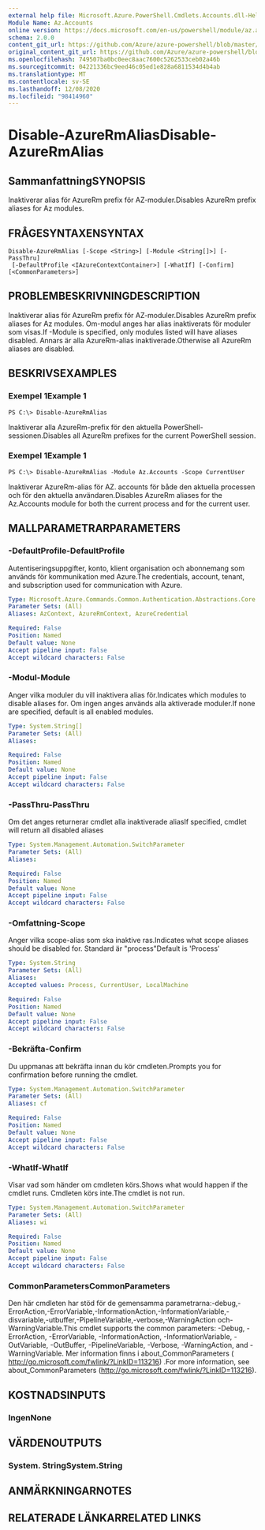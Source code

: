 ```yaml
---
external help file: Microsoft.Azure.PowerShell.Cmdlets.Accounts.dll-Help.xml
Module Name: Az.Accounts
online version: https://docs.microsoft.com/en-us/powershell/module/az.accounts/disable-azurermalias
schema: 2.0.0
content_git_url: https://github.com/Azure/azure-powershell/blob/master/src/Accounts/Accounts/help/Disable-AzureRmAlias.md
original_content_git_url: https://github.com/Azure/azure-powershell/blob/master/src/Accounts/Accounts/help/Disable-AzureRmAlias.md
ms.openlocfilehash: 749507ba0bc0eec8aac7600c5262533ceb02a46b
ms.sourcegitcommit: 04221336bc9eed46c05ed1e828a6811534d4b4ab
ms.translationtype: MT
ms.contentlocale: sv-SE
ms.lasthandoff: 12/08/2020
ms.locfileid: "98414960"
---
```

# <span data-ttu-id="a5b57-101">Disable-AzureRmAlias</span><span class="sxs-lookup"><span data-stu-id="a5b57-101">Disable-AzureRmAlias</span></span>

## <span data-ttu-id="a5b57-102">Sammanfattning</span><span class="sxs-lookup"><span data-stu-id="a5b57-102">SYNOPSIS</span></span>
<span data-ttu-id="a5b57-103">Inaktiverar alias för AzureRm prefix för AZ-moduler.</span><span class="sxs-lookup"><span data-stu-id="a5b57-103">Disables AzureRm prefix aliases for Az modules.</span></span>

## <span data-ttu-id="a5b57-104">FRÅGESYNTAXEN</span><span class="sxs-lookup"><span data-stu-id="a5b57-104">SYNTAX</span></span>

```
Disable-AzureRmAlias [-Scope <String>] [-Module <String[]>] [-PassThru]
 [-DefaultProfile <IAzureContextContainer>] [-WhatIf] [-Confirm] [<CommonParameters>]
```

## <span data-ttu-id="a5b57-105">PROBLEMBESKRIVNING</span><span class="sxs-lookup"><span data-stu-id="a5b57-105">DESCRIPTION</span></span>
<span data-ttu-id="a5b57-106">Inaktiverar alias för AzureRm prefix för AZ-moduler.</span><span class="sxs-lookup"><span data-stu-id="a5b57-106">Disables AzureRm prefix aliases for Az modules.</span></span> <span data-ttu-id="a5b57-107">Om-modul anges har alias inaktiverats för moduler som visas.</span><span class="sxs-lookup"><span data-stu-id="a5b57-107">If -Module is specified, only modules listed will have aliases disabled.</span></span> <span data-ttu-id="a5b57-108">Annars är alla AzureRm-alias inaktiverade.</span><span class="sxs-lookup"><span data-stu-id="a5b57-108">Otherwise all AzureRm aliases are disabled.</span></span>

## <span data-ttu-id="a5b57-109">BESKRIVS</span><span class="sxs-lookup"><span data-stu-id="a5b57-109">EXAMPLES</span></span>

### <span data-ttu-id="a5b57-110">Exempel 1</span><span class="sxs-lookup"><span data-stu-id="a5b57-110">Example 1</span></span>
```
PS C:\> Disable-AzureRmAlias
```

<span data-ttu-id="a5b57-111">Inaktiverar alla AzureRm-prefix för den aktuella PowerShell-sessionen.</span><span class="sxs-lookup"><span data-stu-id="a5b57-111">Disables all AzureRm prefixes for the current PowerShell session.</span></span>

### <span data-ttu-id="a5b57-112">Exempel 1</span><span class="sxs-lookup"><span data-stu-id="a5b57-112">Example 1</span></span>
```
PS C:\> Disable-AzureRmAlias -Module Az.Accounts -Scope CurrentUser
```

<span data-ttu-id="a5b57-113">Inaktiverar AzureRm-alias för AZ. accounts för både den aktuella processen och för den aktuella användaren.</span><span class="sxs-lookup"><span data-stu-id="a5b57-113">Disables AzureRm aliases for the Az.Accounts module for both the current process and for the current user.</span></span>

## <span data-ttu-id="a5b57-114">MALLPARAMETRAR</span><span class="sxs-lookup"><span data-stu-id="a5b57-114">PARAMETERS</span></span>

### <span data-ttu-id="a5b57-115">-DefaultProfile</span><span class="sxs-lookup"><span data-stu-id="a5b57-115">-DefaultProfile</span></span>
<span data-ttu-id="a5b57-116">Autentiseringsuppgifter, konto, klient organisation och abonnemang som används för kommunikation med Azure.</span><span class="sxs-lookup"><span data-stu-id="a5b57-116">The credentials, account, tenant, and subscription used for communication with Azure.</span></span>

```yaml
Type: Microsoft.Azure.Commands.Common.Authentication.Abstractions.Core.IAzureContextContainer
Parameter Sets: (All)
Aliases: AzContext, AzureRmContext, AzureCredential

Required: False
Position: Named
Default value: None
Accept pipeline input: False
Accept wildcard characters: False
```

### <span data-ttu-id="a5b57-117">-Modul</span><span class="sxs-lookup"><span data-stu-id="a5b57-117">-Module</span></span>
<span data-ttu-id="a5b57-118">Anger vilka moduler du vill inaktivera alias för.</span><span class="sxs-lookup"><span data-stu-id="a5b57-118">Indicates which modules to disable aliases for.</span></span>
<span data-ttu-id="a5b57-119">Om ingen anges används alla aktiverade moduler.</span><span class="sxs-lookup"><span data-stu-id="a5b57-119">If none are specified, default is all enabled modules.</span></span>

```yaml
Type: System.String[]
Parameter Sets: (All)
Aliases:

Required: False
Position: Named
Default value: None
Accept pipeline input: False
Accept wildcard characters: False
```

### <span data-ttu-id="a5b57-120">-PassThru</span><span class="sxs-lookup"><span data-stu-id="a5b57-120">-PassThru</span></span>
<span data-ttu-id="a5b57-121">Om det anges returnerar cmdlet alla inaktiverade alias</span><span class="sxs-lookup"><span data-stu-id="a5b57-121">If specified, cmdlet will return all disabled aliases</span></span>

```yaml
Type: System.Management.Automation.SwitchParameter
Parameter Sets: (All)
Aliases:

Required: False
Position: Named
Default value: None
Accept pipeline input: False
Accept wildcard characters: False
```

### <span data-ttu-id="a5b57-122">-Omfattning</span><span class="sxs-lookup"><span data-stu-id="a5b57-122">-Scope</span></span>
<span data-ttu-id="a5b57-123">Anger vilka scope-alias som ska inaktive ras.</span><span class="sxs-lookup"><span data-stu-id="a5b57-123">Indicates what scope aliases should be disabled for.</span></span> <span data-ttu-id="a5b57-124">Standard är "process"</span><span class="sxs-lookup"><span data-stu-id="a5b57-124">Default is 'Process'</span></span>

```yaml
Type: System.String
Parameter Sets: (All)
Aliases:
Accepted values: Process, CurrentUser, LocalMachine

Required: False
Position: Named
Default value: None
Accept pipeline input: False
Accept wildcard characters: False
```

### <span data-ttu-id="a5b57-125">-Bekräfta</span><span class="sxs-lookup"><span data-stu-id="a5b57-125">-Confirm</span></span>
<span data-ttu-id="a5b57-126">Du uppmanas att bekräfta innan du kör cmdleten.</span><span class="sxs-lookup"><span data-stu-id="a5b57-126">Prompts you for confirmation before running the cmdlet.</span></span>

```yaml
Type: System.Management.Automation.SwitchParameter
Parameter Sets: (All)
Aliases: cf

Required: False
Position: Named
Default value: None
Accept pipeline input: False
Accept wildcard characters: False
```

### <span data-ttu-id="a5b57-127">-WhatIf</span><span class="sxs-lookup"><span data-stu-id="a5b57-127">-WhatIf</span></span>
<span data-ttu-id="a5b57-128">Visar vad som händer om cmdleten körs.</span><span class="sxs-lookup"><span data-stu-id="a5b57-128">Shows what would happen if the cmdlet runs.</span></span>
<span data-ttu-id="a5b57-129">Cmdleten körs inte.</span><span class="sxs-lookup"><span data-stu-id="a5b57-129">The cmdlet is not run.</span></span>

```yaml
Type: System.Management.Automation.SwitchParameter
Parameter Sets: (All)
Aliases: wi

Required: False
Position: Named
Default value: None
Accept pipeline input: False
Accept wildcard characters: False
```

### <span data-ttu-id="a5b57-130">CommonParameters</span><span class="sxs-lookup"><span data-stu-id="a5b57-130">CommonParameters</span></span>
<span data-ttu-id="a5b57-131">Den här cmdleten har stöd för de gemensamma parametrarna:-debug,-ErrorAction,-ErrorVariable,-InformationAction,-InformationVariable,-disvariable,-utbuffer,-PipelineVariable,-verbose,-WarningAction och-WarningVariable.</span><span class="sxs-lookup"><span data-stu-id="a5b57-131">This cmdlet supports the common parameters: -Debug, -ErrorAction, -ErrorVariable, -InformationAction, -InformationVariable, -OutVariable, -OutBuffer, -PipelineVariable, -Verbose, -WarningAction, and -WarningVariable.</span></span> <span data-ttu-id="a5b57-132">Mer information finns i about_CommonParameters ( http://go.microsoft.com/fwlink/?LinkID=113216) .</span><span class="sxs-lookup"><span data-stu-id="a5b57-132">For more information, see about_CommonParameters (http://go.microsoft.com/fwlink/?LinkID=113216).</span></span>

## <span data-ttu-id="a5b57-133">KOSTNADS</span><span class="sxs-lookup"><span data-stu-id="a5b57-133">INPUTS</span></span>

### <span data-ttu-id="a5b57-134">Ingen</span><span class="sxs-lookup"><span data-stu-id="a5b57-134">None</span></span>

## <span data-ttu-id="a5b57-135">VÄRDEN</span><span class="sxs-lookup"><span data-stu-id="a5b57-135">OUTPUTS</span></span>

### <span data-ttu-id="a5b57-136">System. String</span><span class="sxs-lookup"><span data-stu-id="a5b57-136">System.String</span></span>

## <span data-ttu-id="a5b57-137">ANMÄRKNINGAR</span><span class="sxs-lookup"><span data-stu-id="a5b57-137">NOTES</span></span>

## <span data-ttu-id="a5b57-138">RELATERADE LÄNKAR</span><span class="sxs-lookup"><span data-stu-id="a5b57-138">RELATED LINKS</span></span>
